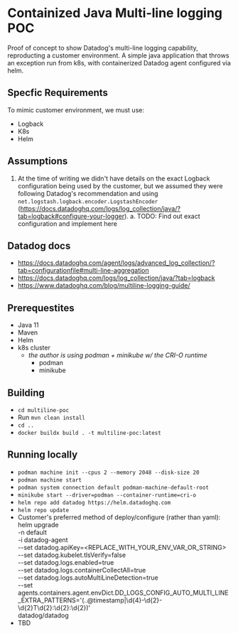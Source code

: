 # Containized Java Multi-line logging POC

Proof of concept to show Datadog's multi-line logging capability, reproducting
a customer environment. A simple java application that throws an exception run
from k8s, with containerized Datadog agent configured via helm.

## Specfic Requirements

To mimic customer environment, we must use:

- Logback
- K8s
- Helm

## Assumptions

1. At the time of writing we didn't have details on the exact Logback configuration being used
by the customer, but we assumed they were following Datadog's recommendation and using
`net.logstash.logback.encoder.LogstashEncoder`
(<https://docs.datadoghq.com/logs/log_collection/java/?tab=logback#configure-your-logger>).
    a. TODO: Find out exact configuration and implement here

## Datadog docs

- <https://docs.datadoghq.com/agent/logs/advanced_log_collection/?tab=configurationfile#multi-line-aggregation>
- <https://docs.datadoghq.com/logs/log_collection/java/?tab=logback>
- <https://www.datadoghq.com/blog/multiline-logging-guide/>

## Prerequestites

- Java 11
- Maven
- Helm
- k8s cluster
  - _the author is using podman + minikube w/ the CRI-O runtime_
    - podman
    - minikube

## Building

- `cd multiline-poc`
- Run `mvn clean install`
- `cd ..`
- `docker buildx build . -t multiline-poc:latest`

## Running locally

- `podman machine init --cpus 2 --memory 2048 --disk-size 20`
- `podman machine start`
- `podman system connection default podman-machine-default-root`
- `minikube start --driver=podman --container-runtime=cri-o`
- `helm repo add datadog https://helm.datadoghq.com`
- `helm repo update`
- Customer's preferred method of deploy/configure (rather than yaml):
        helm upgrade \
        -n default \
        -i datadog-agent \
        --set datadog.apiKey=<REPLACE_WITH_YOUR_ENV_VAR_OR_STRING> \
        --set datadog.kubelet.tlsVerify=false \
        --set datadog.logs.enabled=true \
        --set datadog.logs.containerCollectAll=true \
        --set datadog.logs.autoMultiLineDetection=true \
        --set agents.containers.agent.envDict.DD_LOGS_CONFIG_AUTO_MULTI_LINE_EXTRA_PATTERNS='(..@timestamp|\\d{4}-\\d{2}-\\d{2}T\\d{2}:\\d{2}:\\d{2})' \
        datadog/datadog
- TBD
